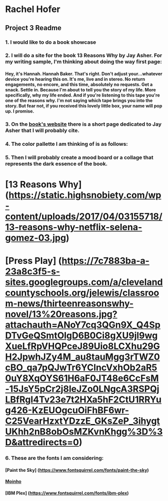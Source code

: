 # Rachel Hofer
## Project 3 Readme
### 1. I would like to do a book showcase
### 2. I will do a site for the book 13 Reasons Why by Jay Asher. For my writing sample, I'm thinking about doing the way first page:
#### Hey, it's Hannah. Hannah Baker. That's right. Don't adjust your...whatever device you're hearing this on. It's me, live and in stereo. No return engagements, no encore, and this time, absolutely no requests. Get a snack. Settle in. Because I'm about to tell you the story of my life. More specifically, why my life ended. And if you're listening to this tape you're one of the reasons why. I'm not saying which tape brings you into the story. But fear not, if you received this lovely little box, your name will pop up. I promise.
### 3. On the [book's website](http://www.thirteenreasonswhy.com/jayasher.html) there is a short page dedicated to Jay Asher that I will probably cite.
### 4. The color pallette I am thinking of is as follows:
### 5. Then I will probably create a mood board or a collage that represents the dark essence of the book.
# [13 Reasons Why] (https://static.highsnobiety.com/wp-content/uploads/2017/04/03155718/13-reasons-why-netflix-selena-gomez-03.jpg)
# [Press Play] (https://7c7883ba-a-23a8c3f5-s-sites.googlegroups.com/a/clevelandcountyschools.org/jelewis/classroom-news/thirteenreasonswhy-novel/13%20reasons.jpg?attachauth=ANoY7cq3QGn9X_Q4SpDTvGeQSmtOlgD6B0Ci8gXU9jl9wgXueLfRpVHQPceJ89Uio8LCXhu29GH2JpwhJZy4M_au8tauMgg3rTWZ0cBO_qa7pQJwTr6YCIncVxhOb2aR50uY8XqOYS61H6aF0JT48e6CcFsM-15JsY5pCr2j8leJZo0LNgcA3RSPQjLBfRgI4Tv23e7t2HXa5hF2CtU1RRYug426-KzEUOgcuOiFhBF6wr-C25VearHzxtYDzzE_GKsZeP_3ihygtUKhh2nB8obOsMZKvnKhgg%3D%3D&attredirects=0)
### 6. These are the fonts I am considering:
#### [Paint the Sky] (https://www.fontsquirrel.com/fonts/paint-the-sky)
#### [Moinho](https://www.fontsquirrel.com/fonts/moinho)
#### [IBM Plex] (https://www.fontsquirrel.com/fonts/ibm-plex)

